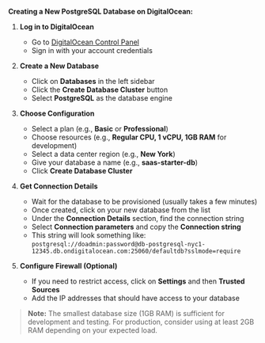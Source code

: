 **Creating a New PostgreSQL Database on DigitalOcean:**

1. **Log in to DigitalOcean**
   - Go to [DigitalOcean Control Panel](https://cloud.digitalocean.com/login)
   - Sign in with your account credentials

2. **Create a New Database**
   - Click on **Databases** in the left sidebar
   - Click the **Create Database Cluster** button
   - Select **PostgreSQL** as the database engine

3. **Choose Configuration**
   - Select a plan (e.g., **Basic** or **Professional**)
   - Choose resources (e.g., **Regular CPU, 1 vCPU, 1GB RAM** for development)
   - Select a data center region (e.g., **New York**)
   - Give your database a name (e.g., **saas-starter-db**)
   - Click **Create Database Cluster**

4. **Get Connection Details**
   - Wait for the database to be provisioned (usually takes a few minutes)
   - Once created, click on your new database from the list
   - Under the **Connection Details** section, find the connection string
   - Select **Connection parameters** and copy the **Connection string**
   - This string will look something like: `postgresql://doadmin:password@db-postgresql-nyc1-12345.db.ondigitalocean.com:25060/defaultdb?sslmode=require`

5. **Configure Firewall (Optional)**
   - If you need to restrict access, click on **Settings** and then **Trusted Sources**
   - Add the IP addresses that should have access to your database

> **Note:** The smallest database size (1GB RAM) is sufficient for development and testing. For production, consider using at least 2GB RAM depending on your expected load.